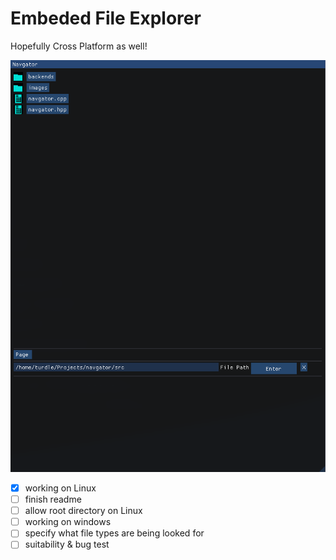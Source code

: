 # Embeded File Explorer
Hopefully Cross Platform as well!

![screenshot of navgator](page/screenshot.png)

- [x] working on Linux
- [ ] finish readme
- [ ] allow root directory on Linux
- [ ] working on windows
- [ ] specify what file types are being looked for
- [ ] suitability & bug test
